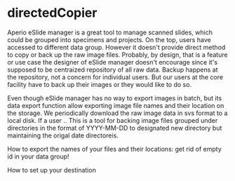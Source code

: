 # directedCopier 

Aperio eSlide manager is a great tool to manage scanned slides, which could be grouped into specimens and projects. On the top, users have accessed to different data group. However it doesn't provide direct method to copy or back up the raw image files. Probably, by design, that is a feature or use case the designer of eSlide manager doesn't encourage since it's supposed to be centraized repository of all raw data. Backup happens at the repository, not a concern for individual users. But our users at the core facility have to back up their images or they would like to do so. 

Even though eSlide manager has no way to export images in batch, but its data export function allow exporting image file names and their location on the storage. We periodically download the raw image data in svs format to a local disk. If a user .. This is a tool for backing image files grouped under directories in the format
 of YYYY-MM-DD to designated new directory but maintaining the origal date directoreis. 
 
 
 How to export the names of your files and their locations: get rid of empty id in your data group!
 
 
 How to set up your destination

